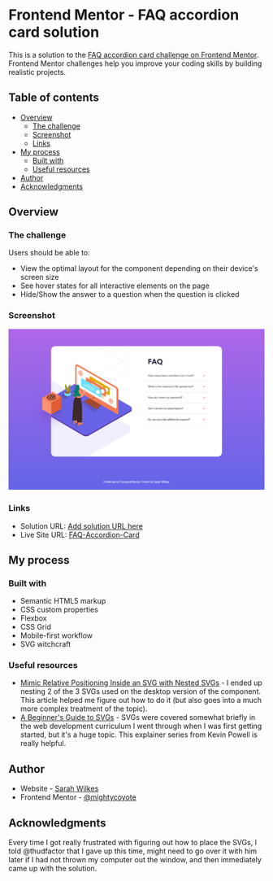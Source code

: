 # Frontend Mentor - FAQ accordion card solution

This is a solution to the [FAQ accordion card challenge on Frontend Mentor](https://www.frontendmentor.io/challenges/faq-accordion-card-XlyjD0Oam). Frontend Mentor challenges help you improve your coding skills by building realistic projects. 

## Table of contents

- [Overview](#overview)
  - [The challenge](#the-challenge)
  - [Screenshot](#screenshot)
  - [Links](#links)
- [My process](#my-process)
  - [Built with](#built-with)
  - [Useful resources](#useful-resources)
- [Author](#author)
- [Acknowledgments](#acknowledgments)

## Overview

### The challenge

Users should be able to:

- View the optimal layout for the component depending on their device's screen size
- See hover states for all interactive elements on the page
- Hide/Show the answer to a question when the question is clicked

### Screenshot

![](./images/Screenshot%202022-06-07%20at%2015-52-49%20Frontend%20Mentor%20FAQ%20Accordion%20Card.png)

### Links

- Solution URL: [Add solution URL here](https://your-solution-url.com)
- Live Site URL: [FAQ-Accordion-Card](https://mightycoyote.github.io/faq-accordion-card-main/)

## My process

### Built with

- Semantic HTML5 markup
- CSS custom properties
- Flexbox
- CSS Grid
- Mobile-first workflow
- SVG witchcraft

### Useful resources

- [Mimic Relative Positioning Inside an SVG with Nested SVGs](https://www.sarasoueidan.com/blog/mimic-relative-positioning-in-svg/) - I ended up nesting 2 of the 3 SVGs used on the desktop version of the component. This article helped me figure out how to do it (but also goes into a much more complex treatment of the topic).
- [A Beginner's Guide to SVGs](https://youtu.be/ZJSCl6XEdP8) - SVGs were covered somewhat briefly in the web development curriculum I went through when I was first getting started, but it's a huge topic. This explainer series from Kevin Powell is really helpful.

## Author

- Website - [Sarah Wilkes](https://mightycoyote.github.io/)
- Frontend Mentor - [@mightycoyote](https://www.frontendmentor.io/profile/mightycoyote)

## Acknowledgments

Every time I got really frustrated with figuring out how to place the SVGs, I told @thudfactor that I gave up this time, might need to go over it with him later if I had not thrown my computer out the window, and then immediately came up with the solution.
